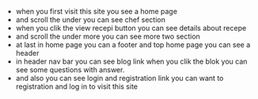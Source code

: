 * when you first visit this site you see a home page
* and scroll the under you can see chef section
* when you clik the view recepi button you can see details about recepe
* and scroll the under more you can see more two section
* at last in home page you can a footer and top home page you can see a header
* in header nav bar you can see blog link when you clik the blok you can see some questions with answer.
* and also you can see login and registration link you can want to registration and log in to visit this site  